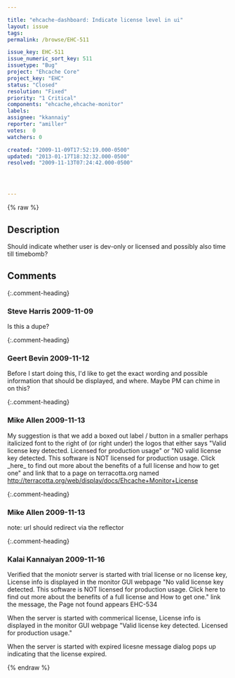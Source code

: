 ```yaml
---

title: "ehcache-dashboard: Indicate license level in ui"
layout: issue
tags: 
permalink: /browse/EHC-511

issue_key: EHC-511
issue_numeric_sort_key: 511
issuetype: "Bug"
project: "Ehcache Core"
project_key: "EHC"
status: "Closed"
resolution: "Fixed"
priority: "1 Critical"
components: "ehcache,ehcache-monitor"
labels: 
assignee: "kkannaiy"
reporter: "amiller"
votes:  0
watchers: 0

created: "2009-11-09T17:52:19.000-0500"
updated: "2013-01-17T18:32:32.000-0500"
resolved: "2009-11-13T07:24:42.000-0500"




---
```


{% raw %}

## Description

<div markdown="1" class="description">

Should indicate whether user is dev-only or licensed and possibly also time till timebomb?

</div>

## Comments


{:.comment-heading}
### **Steve Harris** <span class="date">2009-11-09</span>

<div markdown="1" class="comment">

Is this a dupe?

</div>


{:.comment-heading}
### **Geert Bevin** <span class="date">2009-11-12</span>

<div markdown="1" class="comment">

Before I start doing this, I'd like to get the exact wording and possible information that should be displayed, and where. Maybe PM can chime in on this?

</div>


{:.comment-heading}
### **Mike Allen** <span class="date">2009-11-13</span>

<div markdown="1" class="comment">

My suggestion is that we add a boxed out label / button in a smaller perhaps italicized font to the right of (or right under) the logos that either says
"Valid license key detected. Licensed for production usage"
or
"NO valid license key detected. This software is NOT licensed 
for production usage. Click \_here\_ to find out more about
the benefits of a full license and how to get one"
and link that to a page on terracotta.org named 
http://terracotta.org/web/display/docs/Ehcache+Monitor+License


</div>


{:.comment-heading}
### **Mike Allen** <span class="date">2009-11-13</span>

<div markdown="1" class="comment">

note: url should redirect via the reflector

</div>


{:.comment-heading}
### **Kalai Kannaiyan** <span class="date">2009-11-16</span>

<div markdown="1" class="comment">

Verified that the moniotr server is started with  trial license or  no license key,
License info is displayed in the monitor GUI webpage
"No valid license key detected. This software is NOT licensed for production 
usage. Click here to find out more about the benefits of a full license and 
How to get one."
link the message, the Page not found appears  EHC-534

When the server is started with commerical license,
License info is displayed in the monitor GUI webpage
"Valid license key detected. Licensed for production usage."

When the server is started with expired licesne
message dialog pops up indicating that the license expired.



</div>



{% endraw %}
